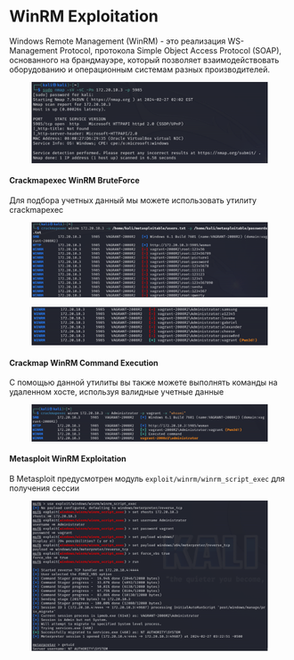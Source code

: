 # WinRM Exploitation

Windows Remote Management (WinRM) - это реализация WS-Management Protocol, протокола Simple Object Access Protocol (SOAP), основанного на брандмауэре, который позволяет взаимодействовать оборудованию и операционным системам разных производителей.

<figure><img src="../.gitbook/assets/image.png" alt=""><figcaption></figcaption></figure>

#### Crackmapexec WinRM BruteForce

Для подбора учетных данный мы можете использовать утилиту crackmapexec

<figure><img src="../.gitbook/assets/image (1).png" alt=""><figcaption></figcaption></figure>

<figure><img src="../.gitbook/assets/image (2).png" alt=""><figcaption></figcaption></figure>

#### Crackmap WinRM Command Execution

С помощью данной утилиты вы также можете выполнять команды на удаленном хосте, используя валидные учетные данные

<figure><img src="../.gitbook/assets/image (3).png" alt=""><figcaption></figcaption></figure>

#### Metasploit WinRM Exploitation

В Metasploit предусмотрен модуль `exploit/winrm/winrm_script_exec` для получения сессии

<figure><img src="../.gitbook/assets/image (4).png" alt=""><figcaption></figcaption></figure>
